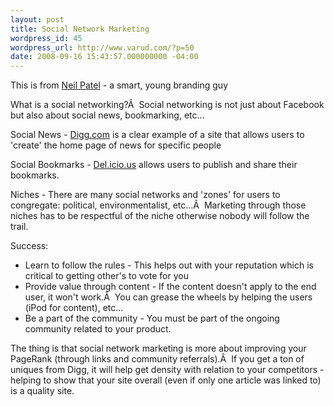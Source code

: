 ```yaml
---
layout: post
title: Social Network Marketing
wordpress_id: 45
wordpress_url: http://www.varud.com/?p=50
date: 2008-09-16 15:43:57.000000000 -04:00
---
```

This is from <a href="http://acsseo.com/">Neil Patel</a> - a smart, young branding guy

What is a social networking?Â  Social networking is not just about Facebook but also about social news, bookmarking, etc...

Social News - <a href="http://www.digg.com">Digg.com</a> is a clear example of a site that allows users to 'create' the home page of news for specific people

Social Bookmarks - <a href="http://del.icio.us">Del.icio.us</a> allows users to publish and share their bookmarks.

Niches - There are many social networks and 'zones' for users to congregate: political, environmentalist, etc...Â  Marketing through those niches has to be respectful of the niche otherwise nobody will follow the trail.

Success:
<ul>
	<li> Learn to follow the rules - This helps out with your reputation which is critical to getting other's to vote for you</li>
	<li>Provide value through content - If the content doesn't apply to the end user, it won't work.Â  You can grease the wheels by helping the users (iPod for content), etc...</li>
	<li>Be a part of the community - You must be part of the ongoing community related to your product.</li>
</ul>
The thing is that social network marketing is more about improving your PageRank (through links and community referrals).Â  If you get a ton of uniques from Digg, it will help get density with relation to your competitors - helping to show that your site overall (even if only one article was linked to) is a quality site.
